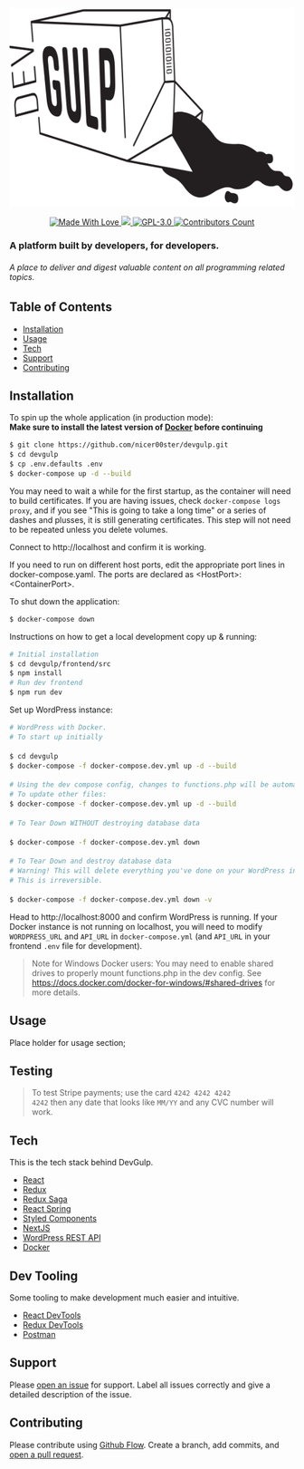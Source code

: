<p align="center">
  <img src="https://github.com/nicer00ster/devgulp/blob/master/devgulp.png?raw=true" width="600" height="350"  alt="DevGulp Logo"/>
</p>

<p align="center">
    <a aria-label="DevGulp Logo" href="https://github.com/devgulp">
      <img src="https://img.shields.io/badge/❤️%20MADE%20WITH%20LOVE%20❤️-1f222e.svg?style=for-the-badge&labelColor=1f222e" alt="Made With Love">
    </a>
    <a aria-label="DevGulp Discord" href="https://discordapp.com/channels/642423850390388780">
      <img src="https://img.shields.io/discord/642423850390388780?color=%237189DA&label=Discord&style=for-the-badge&labelColor=1f222e">
    </a>
    <a aria-label="License" href="https://raw.githubusercontent.com/nicer00ster/devgulp/master/LICENSE">
      <img alt="GPL-3.0" src="https://img.shields.io/github/license/nicer00ster/devgulp?color=92c5f8&style=for-the-badge&labelColor=1f222e">
    </a>
    <a aria-label="Contributors" href="https://github.com/nicer00ster/devgulp/settings/collaboration">
      <img alt="Contributors Count" src="https://img.shields.io/github/contributors-anon/nicer00ster/devgulp?color=80dad3&style=for-the-badge&labelColor=1f222e">
    </a>
</p>

### A platform built by developers, for developers.
###### A place to deliver and digest valuable content on all programming related topics.

## Table of Contents

- [Installation](#installation)
- [Usage](#usage)
- [Tech](#tech)
- [Support](#support)
- [Contributing](#contributing)

## Installation

To spin up the whole application (in production mode):
<br/>
**Make sure to install the latest version of [Docker](https://www.docker.com/) before continuing**
```sh
$ git clone https://github.com/nicer00ster/devgulp.git
$ cd devgulp
$ cp .env.defaults .env
$ docker-compose up -d --build
```

You may need to wait a while for the first startup, as the container will need to build certificates. If you are having issues, check `docker-compose logs proxy`, and if you see "This is going to take a long time" or a series of dashes and plusses, it is still generating certificates. This step will not need to be repeated unless you delete volumes.

Connect to http://localhost and confirm it is working.

If you need to run on different host ports, edit the appropriate port lines in docker-compose.yaml. The ports are declared as \<HostPort\>:\<ContainerPort\>.

To shut down the application:
```sh
$ docker-compose down
```


Instructions on how to get a local development copy up & running:
```sh
# Initial installation
$ cd devgulp/frontend/src
$ npm install
# Run dev frontend
$ npm run dev
```

Set up WordPress instance:
<br />
```sh
# WordPress with Docker.
# To start up initially

$ cd devgulp
$ docker-compose -f docker-compose.dev.yml up -d --build

# Using the dev compose config, changes to functions.php will be automatically reflected in WordPress
# To update other files:
$ docker-compose -f docker-compose.dev.yml up -d --build

# To Tear Down WITHOUT destroying database data

$ docker-compose -f docker-compose.dev.yml down

# To Tear Down and destroy database data
# Warning! This will delete everything you've done on your WordPress instance, including all posts and user accounts.
# This is irreversible.

$ docker-compose -f docker-compose.dev.yml down -v
```

Head to http://localhost:8000 and confirm WordPress is running. If your Docker instance is not running on localhost, you will need to modify `WORDPRESS_URL` and `API_URL` in `docker-compose.yml` (and `API_URL` in your frontend `.env` file for development).

> Note for Windows Docker users: You may need to enable shared drives to properly mount functions.php in the dev config. See https://docs.docker.com/docker-for-windows/#shared-drives for more details.

## Usage
Place holder for usage section;

## Testing

> To test Stripe payments; use the card <code>4242 4242 4242 4242</code> then any date that looks like <code>MM/YY</code> and any CVC number will work.

## Tech

This is the tech stack behind DevGulp.
- [React](https://reactjs.org/)
- [Redux](https://redux.js.org/)
- [Redux Saga](https://redux-saga.js.org/)
- [React Spring](https://www.react-spring.io/)
- [Styled Components](https://www.styled-components.com/)
- [NextJS](https://nextjs.org/)
- [WordPress REST API](https://developer.wordpress.org/rest-api/)
- [Docker](https://www.docker.com/)


## Dev Tooling

Some tooling to make development much easier and intuitive.
- [React DevTools](https://chrome.google.com/webstore/detail/react-developer-tools/fmkadmapgofadopljbjfkapdkoienihi?hl=en)
- [Redux DevTools](https://chrome.google.com/webstore/detail/redux-devtools/lmhkpmbekcpmknklioeibfkpmmfibljd?hl=en)
- [Postman](https://www.getpostman.com/)

## Support

Please [open an issue](https://github.com/nicer00ster/devgulp/issues) for support.
Label all issues correctly and give a detailed description of the issue.

## Contributing

Please contribute using [Github Flow](https://guides.github.com/introduction/flow/). Create a branch, add commits, and [open a pull request](https://github.com/nicer00ster/devgulp/compare/).

